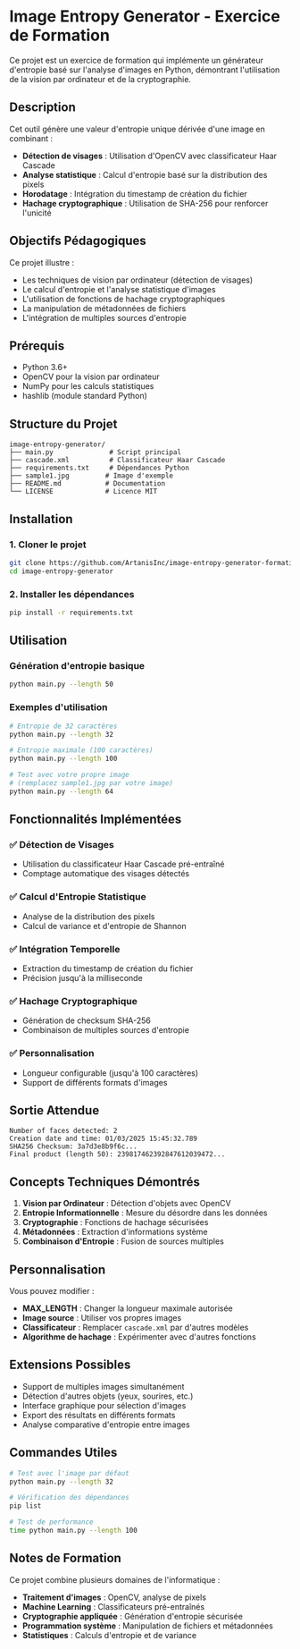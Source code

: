 # Image Entropy Generator - Exercice de Formation

Ce projet est un exercice de formation qui implémente un générateur d'entropie basé sur l'analyse d'images en Python, démontrant l'utilisation de la vision par ordinateur et de la cryptographie.

## Description

Cet outil génère une valeur d'entropie unique dérivée d'une image en combinant :
- **Détection de visages** : Utilisation d'OpenCV avec classificateur Haar Cascade
- **Analyse statistique** : Calcul d'entropie basé sur la distribution des pixels
- **Horodatage** : Intégration du timestamp de création du fichier
- **Hachage cryptographique** : Utilisation de SHA-256 pour renforcer l'unicité

## Objectifs Pédagogiques

Ce projet illustre :
- Les techniques de vision par ordinateur (détection de visages)
- Le calcul d'entropie et l'analyse statistique d'images
- L'utilisation de fonctions de hachage cryptographiques
- La manipulation de métadonnées de fichiers
- L'intégration de multiples sources d'entropie

## Prérequis

- Python 3.6+
- OpenCV pour la vision par ordinateur
- NumPy pour les calculs statistiques
- hashlib (module standard Python)

## Structure du Projet

```
image-entropy-generator/
├── main.py              # Script principal
├── cascade.xml          # Classificateur Haar Cascade
├── requirements.txt     # Dépendances Python
├── sample1.jpg         # Image d'exemple
├── README.md           # Documentation
└── LICENSE             # Licence MIT
```

## Installation

### 1. Cloner le projet

```bash
git clone https://github.com/ArtanisInc/image-entropy-generator-formation
cd image-entropy-generator
```

### 2. Installer les dépendances

```bash
pip install -r requirements.txt
```

## Utilisation

### Génération d'entropie basique

```bash
python main.py --length 50
```

### Exemples d'utilisation

```bash
# Entropie de 32 caractères
python main.py --length 32

# Entropie maximale (100 caractères)
python main.py --length 100

# Test avec votre propre image
# (remplacez sample1.jpg par votre image)
python main.py --length 64
```

## Fonctionnalités Implémentées

### ✅ Détection de Visages
- Utilisation du classificateur Haar Cascade pré-entraîné
- Comptage automatique des visages détectés

### ✅ Calcul d'Entropie Statistique
- Analyse de la distribution des pixels
- Calcul de variance et d'entropie de Shannon

### ✅ Intégration Temporelle
- Extraction du timestamp de création du fichier
- Précision jusqu'à la milliseconde

### ✅ Hachage Cryptographique
- Génération de checksum SHA-256
- Combinaison de multiples sources d'entropie

### ✅ Personnalisation
- Longueur configurable (jusqu'à 100 caractères)
- Support de différents formats d'images

## Sortie Attendue

```
Number of faces detected: 2
Creation date and time: 01/03/2025 15:45:32.789
SHA256 Checksum: 3a7d3e8b9f6c...
Final product (length 50): 239817462392847612039472...
```

## Concepts Techniques Démontrés

1. **Vision par Ordinateur** : Détection d'objets avec OpenCV
2. **Entropie Informationnelle** : Mesure du désordre dans les données
3. **Cryptographie** : Fonctions de hachage sécurisées
4. **Métadonnées** : Extraction d'informations système
5. **Combinaison d'Entropie** : Fusion de sources multiples

## Personnalisation

Vous pouvez modifier :
- **MAX_LENGTH** : Changer la longueur maximale autorisée
- **Image source** : Utiliser vos propres images
- **Classificateur** : Remplacer `cascade.xml` par d'autres modèles
- **Algorithme de hachage** : Expérimenter avec d'autres fonctions

## Extensions Possibles

- Support de multiples images simultanément
- Détection d'autres objets (yeux, sourires, etc.)
- Interface graphique pour sélection d'images
- Export des résultats en différents formats
- Analyse comparative d'entropie entre images

## Commandes Utiles

```bash
# Test avec l'image par défaut
python main.py --length 32

# Vérification des dépendances
pip list

# Test de performance
time python main.py --length 100
```

## Notes de Formation

Ce projet combine plusieurs domaines de l'informatique :
- **Traitement d'images** : OpenCV, analyse de pixels
- **Machine Learning** : Classificateurs pré-entraînés
- **Cryptographie appliquée** : Génération d'entropie sécurisée
- **Programmation système** : Manipulation de fichiers et métadonnées
- **Statistiques** : Calculs d'entropie et de variance

